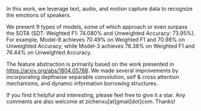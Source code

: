 In this work, we leverage text, audio, and motion capture data to recognize the emotions of speakers.

We present 9 types of models, some of which approach or even surpass the SOTA (SDT: Weighted F1: 74.080% and Unweighted Accuracy: 73.95%). For example, Model-8 achieves 70.49% on Weighted F1 and 70.98% on Unweighted Accuracy, while Model-3 achieves 76.38% on Weighted F1 and 76.44% on Unweighted Accuracy.

The feature abstraction is primarily based on the work presented in https://arxiv.org/abs/1804.05788. We made several improvements by incorporating depthwise separable convolution, self & cross attention mechanisms, and dynamic information borrowing structures.

If you find it helpful and interesting, please feel free to give it a star. Any comments are also welcome at zichenxu[at]gmail[dot]com. Thanks!

